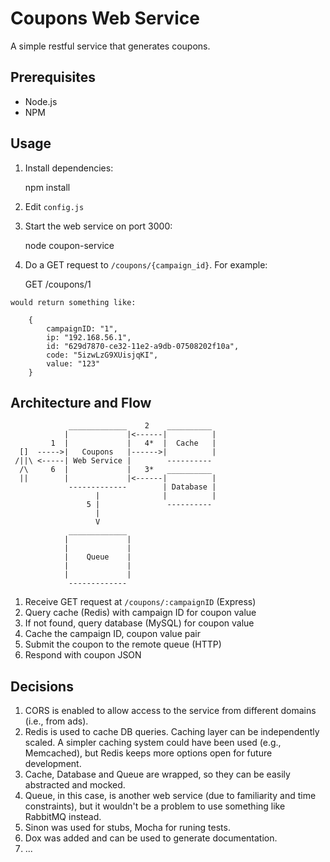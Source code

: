 Coupons Web Service
===================

A simple restful service that generates coupons.

## Prerequisites

  - Node.js
  - NPM

## Usage

  1. Install dependencies:

        npm install

  2. Edit `config.js`

  3. Start the web service on port 3000:

        node coupon-service

  4. Do a GET request to `/coupons/{campaign_id}`. For example:

        GET /coupons/1

    would return something like:

        {
            campaignID: "1",
            ip: "192.168.56.1",
            id: "629d7870-ce32-11e2-a9db-07508202f10a",
            code: "5izwLzG9XUisjqKI",
            value: "123"
        }

## Architecture and Flow

                 _____________    2    __________
                |             |<------|          |
             1  |             |   4*  |  Cache   |
      []  ----->|   Coupons   |------>|          |
     /||\ <-----| Web Service |        ----------
      /\     6  |             |   3*   __________
      ||        |             |<------|          |
                 -------------        | Database |
                       |              |          |
                     5 |               ----------
                       |
                       V
                 _____________ 
                |             |
                |             |
                |    Queue    |
                |             |
                |             |
                 -------------

  1. Receive GET request at `/coupons/:campaignID` (Express)
  2. Query cache (Redis) with campaign ID for coupon value
  3. If not found, query database (MySQL) for coupon value
  4. Cache the campaign ID, coupon value pair
  5. Submit the coupon to the remote queue (HTTP)
  6. Respond with coupon JSON

## Decisions

  1. CORS is enabled to allow access to the service from different domains (i.e., from ads).
  2. Redis is used to cache DB queries. Caching layer can be independently scaled. A simpler caching system could have been used (e.g., Memcached), but Redis keeps more options open for future development.
  3. Cache, Database and Queue are wrapped, so they can be easily abstracted and mocked.
  4. Queue, in this case, is another web service (due to familiarity and time constraints), but it wouldn't be a problem to use something like RabbitMQ instead.
  5. Sinon was used for stubs, Mocha for runing tests.
  6. Dox was added and can be used to generate documentation.
  7. ...

